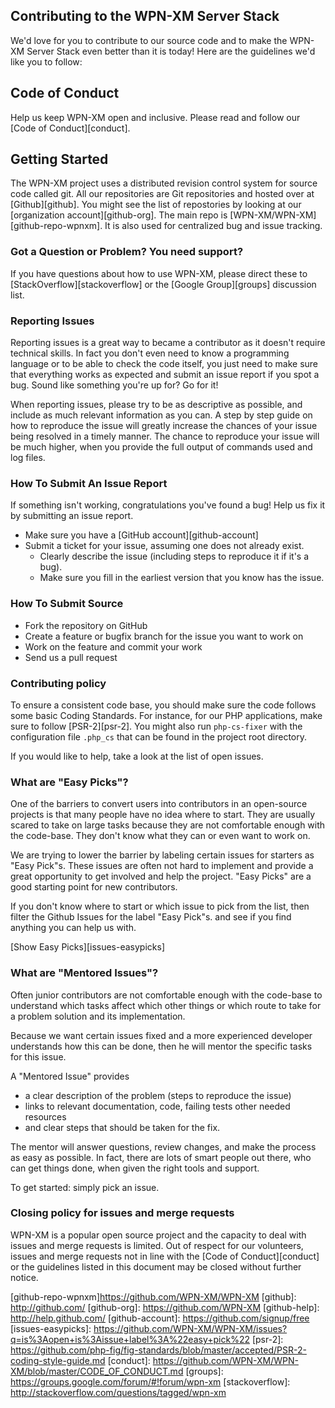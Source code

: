 ## Contributing to the WPN-XM Server Stack

We'd love for you to contribute to our source code and to make the WPN-XM Server Stack
even better than it is today! Here are the guidelines we'd like you to follow:

## Code of Conduct

Help us keep WPN-XM open and inclusive. Please read and follow our [Code of Conduct][conduct].

## Getting Started

The WPN-XM project uses a distributed revision control system for source code called git.
All our repositories are Git repositories and hosted over at [Github][github].
You might see the list of repostories by looking at our [organization account][github-org].
The main repo is [WPN-XM/WPN-XM][github-repo-wpnxm].
It is also used for centralized bug and issue tracking.

### Got a Question or Problem? You need support?

If you have questions about how to use WPN-XM, please direct these to [StackOverflow][stackoverflow] or the [Google Group][groups] discussion list.

### Reporting Issues

Reporting issues is a great way to became a contributor as it doesn't require technical skills.
In fact you don't even need to know a programming language or to be able to check the code itself,
you just need to make sure that everything works as expected and submit an issue report if you spot a bug.
Sound like something you're up for? Go for it!

When reporting issues, please try to be as descriptive as possible, and include as much relevant information as you can.
A step by step guide on how to reproduce the issue will greatly increase the chances of your issue being resolved in a timely manner.
The chance to reproduce your issue will be much higher, when you provide the full output of commands used and log files.

### How To Submit An Issue Report

If something isn't working, congratulations you've found a bug! Help us fix it by submitting an issue report.

* Make sure you have a [GitHub account][github-account]
* Submit a ticket for your issue, assuming one does not already exist.
  * Clearly describe the issue (including steps to reproduce it if it's a bug).
  * Make sure you fill in the earliest version that you know has the issue.

### How To Submit Source

* Fork the repository on GitHub
* Create a feature or bugfix branch for the issue you want to work on
* Work on the feature and commit your work
* Send us a pull request

### Contributing policy

To ensure a consistent code base, you should make sure the code follows some basic Coding Standards.
For instance, for our PHP applications, make sure to follow [PSR-2][psr-2]. You might also run `php-cs-fixer`
with the configuration file `.php_cs` that can be found in the project root directory.

If you would like to help, take a look at the list of open issues.

### What are "Easy Picks"?

One of the barriers to convert users into contributors in an open-source projects is that many people have no idea where to start.
They are usually scared to take on large tasks because they are not comfortable enough with the code-base.
They don't know what they can or even want to work on.

We are trying to lower the barrier by labeling certain issues for starters as "Easy Pick"s.
These issues are often not hard to implement and provide a great opportunity to get involved and help the project.
"Easy Picks" are a good starting point for new contributors.

If you don't know where to start or which issue to pick from the list, then filter the Github Issues for the label "Easy Pick"s.
and see if you find anything you can help us with.

[Show Easy Picks][issues-easypicks]

### What are "Mentored Issues"?

Often junior contributors are not comfortable enough with the code-base to understand which tasks affect which other things
or which route to take for a problem solution and its implementation.

Because we want certain issues fixed and a more experienced developer understands how this can be done,
then he will mentor the specific tasks for this issue.

A "Mentored Issue" provides
- a clear description of the problem (steps to reproduce the issue)
- links to relevant documentation, code, failing tests other needed resources
- and clear steps that should be taken for the fix.

The mentor will answer questions, review changes, and make the process as easy as possible.
In fact, there are lots of smart people out there, who can get things done, when given the right tools and support.

To get started: simply pick an issue.

### Closing policy for issues and merge requests

WPN-XM is a popular open source project and the capacity to deal with issues and merge requests is limited.
Out of respect for our volunteers, issues and merge requests not in line with the [Code of Conduct][conduct]
or the guidelines listed in this document may be closed without further notice.

[github-repo-wpnxm]https://github.com/WPN-XM/WPN-XM
[github]: http://github.com/
[github-org]: https://github.com/WPN-XM
[github-help]: http://help.github.com/
[github-account]: https://github.com/signup/free
[issues-easypicks]: https://github.com/WPN-XM/WPN-XM/issues?q=is%3Aopen+is%3Aissue+label%3A%22easy+pick%22
[psr-2]: https://github.com/php-fig/fig-standards/blob/master/accepted/PSR-2-coding-style-guide.md
[conduct]: https://github.com/WPN-XM/WPN-XM/blob/master/CODE_OF_CONDUCT.md
[groups]: https://groups.google.com/forum/#!forum/wpn-xm
[stackoverflow]: http://stackoverflow.com/questions/tagged/wpn-xm
